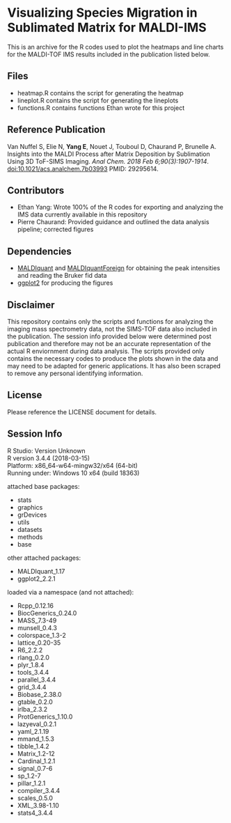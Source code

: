 # Visualizing Species Migration in Sublimated Matrix for MALDI-IMS
This is an archive for the R codes used to plot the heatmaps and line charts for the MALDI-TOF IMS results included in the publication listed below.

## Files

* heatmap.R contains the script for generating the heatmap
* lineplot.R contains the script for generating the lineplots
* functions.R contains functions Ethan wrote for this project

## Reference Publication
Van Nuffel S, Elie N, **Yang E**, Nouet J, Touboul D, Chaurand P, Brunelle A. Insights into the MALDI Process after Matrix Deposition by Sublimation Using 3D ToF-SIMS Imaging. *Anal Chem. 2018 Feb 6;90(3):1907-1914*. [doi:10.1021/acs.analchem.7b03993](https://pubmed.ncbi.nlm.nih.gov/29295614/) PMID: 29295614.

## Contributors 

* Ethan Yang: Wrote 100% of the R codes for exporting and analyzing the IMS data currently available in this repository
* Pierre Chaurand: Provided guidance and outlined the data analysis pipeline; corrected figures

## Dependencies

* [MALDIquant](https://github.com/sgibb/MALDIquant) and [MALDIquantForeign](https://github.com/sgibb/MALDIquantForeign) for obtaining the peak intensities and reading the Bruker fid data
* [ggplot2](https://github.com/tidyverse/ggplot2) for producing the figures 

## Disclaimer
This repository contains only the scripts and functions for analyzing the imaging mass spectrometry data, not the SIMS-TOF data also included in the publication. The session info provided below were determined post publication and therefore may not be an accurate representation of the actual R enviornment during data analysis. The scripts provided only contains the necessary codes to produce the plots shown in the data and may need to be adapted for generic applications. It has also been scraped to remove any personal identifying information.

## License
Please reference the LICENSE document for details. 

## Session Info
R Studio: Version Unknown  
R version 3.4.4 (2018-03-15)  
Platform: x86_64-w64-mingw32/x64 (64-bit)  
Running under: Windows 10 x64 (build 18363)  

attached base packages:  

* stats
* graphics
* grDevices 
* utils
* datasets  
* methods   
* base     

other attached packages:
* MALDIquant_1.17 
* ggplot2_2.2.1  

loaded via a namespace (and not attached):
* Rcpp_0.12.16        
* BiocGenerics_0.24.0 
* MASS_7.3-49         
* munsell_0.4.3       
* colorspace_1.3-2    
* lattice_0.20-35     
* R6_2.2.2            
* rlang_0.2.0        
* plyr_1.8.4          
* tools_3.4.4         
* parallel_3.4.4      
* grid_3.4.4          
* Biobase_2.38.0      
* gtable_0.2.0        
* irlba_2.3.2         
* ProtGenerics_1.10.0
* lazyeval_0.2.1      
* yaml_2.1.19         
* mmand_1.5.3         
* tibble_1.4.2        
* Matrix_1.2-12       
* Cardinal_1.2.1      
* signal_0.7-6        
* sp_1.2-7           
* pillar_1.2.1        
* compiler_3.4.4      
* scales_0.5.0        
* XML_3.98-1.10       
* stats4_3.4.4       
